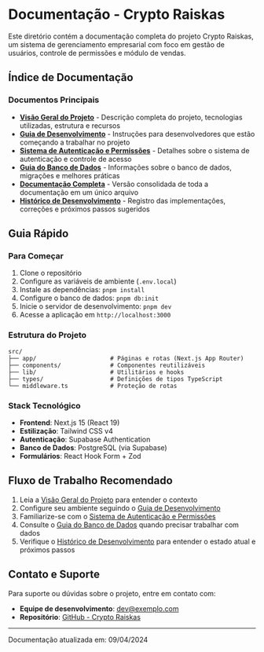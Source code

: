 # Documentação - Crypto Raiskas

Este diretório contém a documentação completa do projeto Crypto Raiskas, um sistema de gerenciamento empresarial com foco em gestão de usuários, controle de permissões e módulo de vendas.

## Índice de Documentação

### Documentos Principais

- [**Visão Geral do Projeto**](projeto.md) - Descrição completa do projeto, tecnologias utilizadas, estrutura e recursos
- [**Guia de Desenvolvimento**](guia-desenvolvimento.md) - Instruções para desenvolvedores que estão começando a trabalhar no projeto
- [**Sistema de Autenticação e Permissões**](autenticacao-permissoes.md) - Detalhes sobre o sistema de autenticação e controle de acesso
- [**Guia do Banco de Dados**](banco-dados.md) - Informações sobre o banco de dados, migrações e melhores práticas
- [**Documentação Completa**](documentacao-completa.md) - Versão consolidada de toda a documentação em um único arquivo
- [**Histórico de Desenvolvimento**](historico-desenvolvimento.md) - Registro das implementações, correções e próximos passos sugeridos

## Guia Rápido

### Para Começar

1. Clone o repositório
2. Configure as variáveis de ambiente (`.env.local`)
3. Instale as dependências: `pnpm install`
4. Configure o banco de dados: `pnpm db:init`
5. Inicie o servidor de desenvolvimento: `pnpm dev`
6. Acesse a aplicação em `http://localhost:3000`

### Estrutura do Projeto

```
src/
├── app/                     # Páginas e rotas (Next.js App Router)
├── components/              # Componentes reutilizáveis
├── lib/                     # Utilitários e hooks
├── types/                   # Definições de tipos TypeScript
└── middleware.ts            # Proteção de rotas
```

### Stack Tecnológico

- **Frontend**: Next.js 15 (React 19)
- **Estilização**: Tailwind CSS v4
- **Autenticação**: Supabase Authentication
- **Banco de Dados**: PostgreSQL (via Supabase)
- **Formulários**: React Hook Form + Zod

## Fluxo de Trabalho Recomendado

1. Leia a [Visão Geral do Projeto](projeto.md) para entender o contexto
2. Configure seu ambiente seguindo o [Guia de Desenvolvimento](guia-desenvolvimento.md)
3. Familiarize-se com o [Sistema de Autenticação e Permissões](autenticacao-permissoes.md)
4. Consulte o [Guia do Banco de Dados](banco-dados.md) quando precisar trabalhar com dados
5. Verifique o [Histórico de Desenvolvimento](historico-desenvolvimento.md) para entender o estado atual e próximos passos

## Contato e Suporte

Para suporte ou dúvidas sobre o projeto, entre em contato com:

- **Equipe de desenvolvimento**: dev@exemplo.com
- **Repositório**: [GitHub - Crypto Raiskas](#)

---

Documentação atualizada em: 09/04/2024 